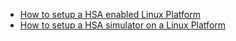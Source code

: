   * [How to setup a HSA enabled Linux Platform](SettingUpLinuxHSAMachineForAparapi.md)
  * [How to setup a HSA simulator on a Linux Platform](UsingAparapiLambdaBranchWithHSASimulator.md)
